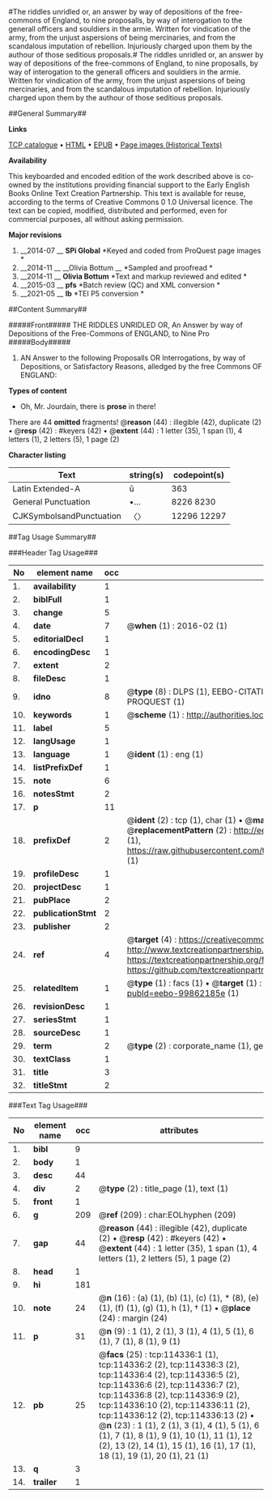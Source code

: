 #The riddles unridled or, an answer by way of depositions of the free-commons of England, to nine proposalls, by way of interogation to the generall officers and souldiers in the armie. Written for vindication of the army, from the unjust aspersions of being mercinaries, and from the scandalous imputation of rebellion. Injuriously charged upon them by the authour of those seditious proposals.#
The riddles unridled or, an answer by way of depositions of the free-commons of England, to nine proposalls, by way of interogation to the generall officers and souldiers in the armie. Written for vindication of the army, from the unjust aspersions of being mercinaries, and from the scandalous imputation of rebellion. Injuriously charged upon them by the authour of those seditious proposals.

##General Summary##

**Links**

[TCP catalogue](http://www.ota.ox.ac.uk/tcp/)  • 
[HTML](http://tei.it.ox.ac.uk/tcp/Texts-HTML/free/A91/A91814.html)  • 
[EPUB](http://tei.it.ox.ac.uk/tcp/Texts-EPUB/free/A91/A91814.epub) • 
[Page images (Historical Texts)](https://historicaltexts.jisc.ac.uk/eebo-99862185e)

**Availability**

This keyboarded and encoded edition of the work described above is co-owned by the
    institutions providing financial support to the Early English Books Online Text Creation
    Partnership. This text is available for reuse, according to the terms of  Creative Commons 0 1.0 Universal
    licence. The text can be copied, modified, distributed and performed, even for commercial
    purposes, all without asking permission.

**Major revisions**

1. __2014-07 __ __SPi Global__ *Keyed and coded from ProQuest page images *
1. __2014-11 __ __Olivia Bottum __ *Sampled and proofread *
1. __2014-11 __ __Olivia Bottum__ *Text and markup reviewed and edited *
1. __2015-03 __ __pfs__ *Batch review (QC) and XML conversion *
1. __2021-05 __ __lb__ *TEI P5 conversion *

##Content Summary##

#####Front#####
THE RIDDLES UNRIDLED OR, An Answer by way of Depositions of the Free-Commons of ENGLAND, to Nine Pro
#####Body#####

1. AN Answer to the following Proposalls OR Interrogations, by way of Depositions, or Satisfactory Reasons, alledged by the free Commons OF ENGLAND:

**Types of content**

  * Oh, Mr. Jourdain, there is **prose** in there!

There are 44 **omitted** fragments! 
 @__reason__ (44) : illegible (42), duplicate (2)  •  @__resp__ (42) : #keyers (42)  •  @__extent__ (44) : 1 letter (35), 1 span (1), 4 letters (1), 2 letters (5), 1 page (2)

**Character listing**


|Text|string(s)|codepoint(s)|
|---|---|---|
|Latin Extended-A|ū|363|
|General Punctuation|•…|8226 8230|
|CJKSymbolsandPunctuation|〈〉|12296 12297|

##Tag Usage Summary##

###Header Tag Usage###

|No|element name|occ|attributes|
|---|---|---|---|
|1.|__availability__|1||
|2.|__biblFull__|1||
|3.|__change__|5||
|4.|__date__|7| @__when__ (1) : 2016-02 (1)|
|5.|__editorialDecl__|1||
|6.|__encodingDesc__|1||
|7.|__extent__|2||
|8.|__fileDesc__|1||
|9.|__idno__|8| @__type__ (8) : DLPS (1), EEBO-CITATION (1), VID (1), EEBO-PROQUEST (1), STC (3), PROQUEST (1)|
|10.|__keywords__|1| @__scheme__ (1) : http://authorities.loc.gov/ (1)|
|11.|__label__|5||
|12.|__langUsage__|1||
|13.|__language__|1| @__ident__ (1) : eng (1)|
|14.|__listPrefixDef__|1||
|15.|__note__|6||
|16.|__notesStmt__|2||
|17.|__p__|11||
|18.|__prefixDef__|2| @__ident__ (2) : tcp (1), char (1)  •  @__matchPattern__ (2) : ([0-9\-]+):([0-9IVX]+) (1), (.+) (1)  •  @__replacementPattern__ (2) : http://eebo.chadwyck.com/downloadtiff?vid=$1&page=$2 (1), https://raw.githubusercontent.com/textcreationpartnership/Texts/master/tcpchars.xml#$1 (1)|
|19.|__profileDesc__|1||
|20.|__projectDesc__|1||
|21.|__pubPlace__|2||
|22.|__publicationStmt__|2||
|23.|__publisher__|2||
|24.|__ref__|4| @__target__ (4) : https://creativecommons.org/publicdomain/zero/1.0/ (1), http://www.textcreationpartnership.org/docs/. (1), https://textcreationpartnership.org/faq/#faq05 (1), https://github.com/textcreationpartnership (1)|
|25.|__relatedItem__|1| @__type__ (1) : facs (1)  •  @__target__ (1) : https://data.historicaltexts.jisc.ac.uk/view?pubId=eebo-99862185e (1)|
|26.|__revisionDesc__|1||
|27.|__seriesStmt__|1||
|28.|__sourceDesc__|1||
|29.|__term__|2| @__type__ (2) : corporate_name (1), geographic_name (1)|
|30.|__textClass__|1||
|31.|__title__|3||
|32.|__titleStmt__|2||


###Text Tag Usage###

|No|element name|occ|attributes|
|---|---|---|---|
|1.|__bibl__|9||
|2.|__body__|1||
|3.|__desc__|44||
|4.|__div__|2| @__type__ (2) : title_page (1), text (1)|
|5.|__front__|1||
|6.|__g__|209| @__ref__ (209) : char:EOLhyphen (209)|
|7.|__gap__|44| @__reason__ (44) : illegible (42), duplicate (2)  •  @__resp__ (42) : #keyers (42)  •  @__extent__ (44) : 1 letter (35), 1 span (1), 4 letters (1), 2 letters (5), 1 page (2)|
|8.|__head__|1||
|9.|__hi__|181||
|10.|__note__|24| @__n__ (16) : (a) (1), (b) (1), (c) (1), * (8), (e) (1), (f) (1), (g) (1), h (1), † (1)  •  @__place__ (24) : margin (24)|
|11.|__p__|31| @__n__ (9) : 1 (1), 2 (1), 3 (1), 4 (1), 5 (1), 6 (1), 7 (1), 8 (1), 9 (1)|
|12.|__pb__|25| @__facs__ (25) : tcp:114336:1 (1), tcp:114336:2 (2), tcp:114336:3 (2), tcp:114336:4 (2), tcp:114336:5 (2), tcp:114336:6 (2), tcp:114336:7 (2), tcp:114336:8 (2), tcp:114336:9 (2), tcp:114336:10 (2), tcp:114336:11 (2), tcp:114336:12 (2), tcp:114336:13 (2)  •  @__n__ (23) : 1 (1), 2 (1), 3 (1), 4 (1), 5 (1), 6 (1), 7 (1), 8 (1), 9 (1), 10 (1), 11 (1), 12 (2), 13 (2), 14 (1), 15 (1), 16 (1), 17 (1), 18 (1), 19 (1), 20 (1), 21 (1)|
|13.|__q__|3||
|14.|__trailer__|1||
